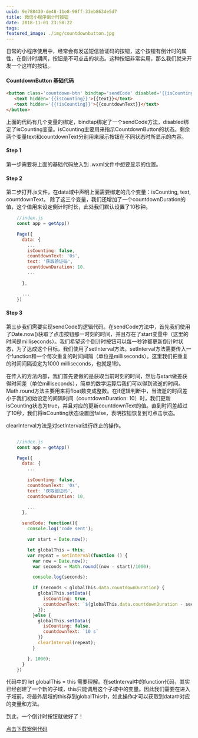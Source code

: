 ```yaml
---
uuid: 9e788430-de48-11e8-98ff-33eb863de5d7
title: 微信小程序倒计时按钮
date: 2018-11-01 23:58:22
tags:
featured_image: ./img/countdownbutton.jpg
---
```


日常的小程序使用中，经常会有发送短信验证码的按钮，这个按钮有倒计时的属性，在倒计时期间，按钮是不可点击的状态。这种按钮非常实用，那么我们就来开发一个这样的按钮。



#### CountdownButton 基础代码


```html
<button class='countdown-btn' bindtap='sendCode' disabled='{{isCounting}}'>
   <text hidden='{{isCounting}}'>{{text}}</text> 
   <text hidden='{{!isCounting}}'>{{countdownText}}</text>
</button>	

```

上面的代码有几个变量的绑定，bindtap绑定了一个sendCode方法，disabled绑定了isCounting变量。isCounting主要用来指示CountdownButton的状态。剩余两个变量text和countdownText分别用来展示按钮在不同状态时所显示的内容。

#### Step 1

第一步需要将上面的基础代码放入到 .wxml文件中想要显示的位置。

#### Step 2

第二步打开.js文件，在data域中声明上面需要绑定的几个变量：isCounting, text, countdownText。
除了这三个变量，我们还增加了一个countdownDuration的值，这个值用来设定倒计时时长，此处我们默认设置了10秒钟。


```javascript
	//index.js
	const app = getApp()

	Page({
	  data: {
	    ...
	    isCounting: false,
	    countdownText: '0s',
	    text: '获取验证码',
	    countdownDuration: 10,
	    ...

	  },

	  ...
	})
```

#### Step 3

第三步我们需要实现sendCode的逻辑代码。在sendCode方法中，首先我们使用了Date.now()获取了点击按钮那一时刻的时间，并且存在了start变量中（这里的时间是milliseconds）。我们希望这个倒计时按钮可以每一秒钟都更新倒计时状态，为了达成这个目标，我们使用了setInterval方法。setInterval方法需要传入一个function和一个每次重复的时间间隔（单位是milliseconds）。这里我们把重复的时间间隔设定为1000 milliseconds，也就是1秒。

在传入的方法内部，我们首先要做的是获取当前时刻的时间，然后与start做差获得时间差（单位milliseconds），简单的数学运算后我们可以得到流逝的时间。Math.round方法主要用来将float数变成整数。在if逻辑判断中，当流逝的时间差小于我们初始设定的间隔时间（countdownDuration: 10）时，我们更新isCounting状态为true，并且对应的更新countdownText的值。直到时间差超过了10秒，我们将isCounting状态设置回false，表明按钮恢复到可点击状态。

clearInterval方法是对setInterval进行终止的操作。


```javascript

	//index.js
	const app = getApp()

	Page({
	  data: {
	  	...
	    
	    isCounting: false,
	    countdownText: '0s',
	    text: '获取验证码',
	    countdownDuration: 10,

	    ...
	  },

	  sendCode: function(){
	    console.log('code sent');

	    var start = Date.now();

	    let globalThis = this;
	    var repeat = setInterval(function () { 
	      var now = Date.now();
	      var seconds = Math.round((now - start)/1000);

	      console.log(seconds);

	      if (seconds < globalThis.data.countdownDuration) {
	        globalThis.setData({
	          isCounting: true,
	          countdownText: `${globalThis.data.countdownDuration - seconds} s`,
	        });
	      }else {
	        globalThis.setData({
	          isCounting: false,
	          countdownText: `10 s`
	        })
	        clearInterval(repeat);
	      }

	    }, 1000);
	  }
	})

```


代码中的 let globalThis = this 需要理解。在setInterval中的function代码，其实已经创建了一个新的子域，this只能调用这个子域中的变量。因此我们需要在进入子域前，将最外层域的this存到globalThis中，如此操作才可以获取到data中对应的变量和方法。


到此，一个倒计时按钮就做好了！

[点击下载案例代码](https://www.haoqigood.com)






